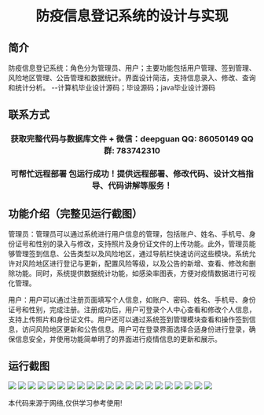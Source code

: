 <p><h1 align="center">防疫信息登记系统的设计与实现</h1></p>

## 简介
防疫信息登记系统：角色分为管理员、用户；主要功能包括用户管理、签到管理、风险地区管理、公告管理和数据统计。界面设计简洁，支持信息录入、修改、查询和统计分析。    --计算机毕业设计源码；毕设源码；java毕业设计源码


## 联系方式
<p><h3 align="center">获取完整代码与数据库文件 + 微信：deepguan QQ: 86050149 QQ群: 783742310</h3></p>
<p><h3 align="center">可帮忙远程部署 包运行成功！提供远程部署、修改代码、设计文档指导、代码讲解等服务！</h3></p>

## 功能介绍（完整见运行截图）
管理员：管理员可以通过系统进行用户信息的管理，包括账户、姓名、手机号、身份证号和性别的录入与修改，支持照片及身份证文件的上传功能。此外，管理员能够管理签到信息、公告类型以及风险地区，通过导航栏快速访问这些模块。系统允许对风险地区进行登记与更新，配置风险等级，以及公告的新增、查看、修改和删除功能。同时，系统提供数据统计功能，如感染率图表，方便对疫情数据进行可视化管理。

用户：用户可以通过注册页面填写个人信息，如账户、密码、姓名、手机号、身份证号和性别，完成注册。注册成功后，用户可登录个人中心查看和修改个人信息，支持上传照片和身份证文件。用户还可以通过系统签到管理模块查看和操作签到信息，访问风险地区更新和公告信息。用户可在登录界面选择合适身份进行登录，确保信息安全，并使用功能简单明了的界面进行疫情信息的更新和展示。


## 运行截图
![](img/001.jpg)
![](img/002.jpg)
![](img/003.jpg)
![](img/004.jpg)
![](img/005.jpg)
![](img/006.jpg)
![](img/007.jpg)
![](img/008.jpg)
![](img/009.jpg)
![](img/010.jpg)
![](img/011.jpg)
![](img/012.jpg)
![](img/013.jpg)
![](img/014.jpg)
![](img/015.jpg)
![](img/016.jpg)
![](img/017.jpg)
![](img/018.jpg)
![](img/019.jpg)
![](img/020.jpg)
![](img/021.jpg)

<p>本代码来源于网络,仅供学习参考使用!</p>
